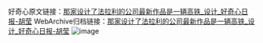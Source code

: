 好奇心原文链接：[那家设计了法拉利的公司最新作品是一辆高铁_设计_好奇心日报-胡莹](https://www.qdaily.com/articles/3564.html)
WebArchive归档链接：[那家设计了法拉利的公司最新作品是一辆高铁_设计_好奇心日报-胡莹](http://web.archive.org/web/20190623152450/https://www.qdaily.com/articles/3564.html)
![image](http://ww3.sinaimg.cn/large/007d5XDply1g3vbiezyc0j30u04cuhdt)